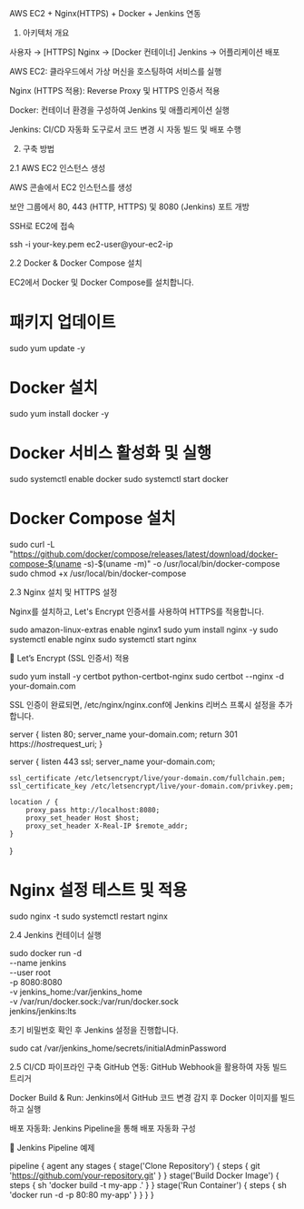 AWS EC2 + Nginx(HTTPS) + Docker + Jenkins 연동
1. 아키텍처 개요

사용자  →  [HTTPS] Nginx  →  [Docker 컨테이너] Jenkins  →  어플리케이션 배포

AWS EC2: 클라우드에서 가상 머신을 호스팅하여 서비스를 실행

Nginx (HTTPS 적용): Reverse Proxy 및 HTTPS 인증서 적용

Docker: 컨테이너 환경을 구성하여 Jenkins 및 애플리케이션 실행

Jenkins: CI/CD 자동화 도구로서 코드 변경 시 자동 빌드 및 배포 수행

2. 구축 방법

2.1 AWS EC2 인스턴스 생성

AWS 콘솔에서 EC2 인스턴스를 생성

보안 그룹에서 80, 443 (HTTP, HTTPS) 및 8080 (Jenkins) 포트 개방

SSH로 EC2에 접속

ssh -i your-key.pem ec2-user@your-ec2-ip

2.2 Docker & Docker Compose 설치

EC2에서 Docker 및 Docker Compose를 설치합니다.

# 패키지 업데이트
sudo yum update -y

# Docker 설치
sudo yum install docker -y

# Docker 서비스 활성화 및 실행
sudo systemctl enable docker
sudo systemctl start docker

# Docker Compose 설치
sudo curl -L "https://github.com/docker/compose/releases/latest/download/docker-compose-$(uname -s)-$(uname -m)" -o /usr/local/bin/docker-compose
sudo chmod +x /usr/local/bin/docker-compose

2.3 Nginx 설치 및 HTTPS 설정

Nginx를 설치하고, Let's Encrypt 인증서를 사용하여 HTTPS를 적용합니다.

sudo amazon-linux-extras enable nginx1
sudo yum install nginx -y
sudo systemctl enable nginx
sudo systemctl start nginx

🔹 Let’s Encrypt (SSL 인증서) 적용

sudo yum install -y certbot python-certbot-nginx
sudo certbot --nginx -d your-domain.com

SSL 인증이 완료되면, /etc/nginx/nginx.conf에 Jenkins 리버스 프록시 설정을 추가합니다.

server {
    listen 80;
    server_name your-domain.com;
    return 301 https://$host$request_uri;
}

server {
    listen 443 ssl;
    server_name your-domain.com;

    ssl_certificate /etc/letsencrypt/live/your-domain.com/fullchain.pem;
    ssl_certificate_key /etc/letsencrypt/live/your-domain.com/privkey.pem;

    location / {
        proxy_pass http://localhost:8080;
        proxy_set_header Host $host;
        proxy_set_header X-Real-IP $remote_addr;
    }
}

# Nginx 설정 테스트 및 적용
sudo nginx -t
sudo systemctl restart nginx

2.4 Jenkins 컨테이너 실행

sudo docker run -d \
  --name jenkins \
  --user root \
  -p 8080:8080 \
  -v jenkins_home:/var/jenkins_home \
  -v /var/run/docker.sock:/var/run/docker.sock \
  jenkins/jenkins:lts

초기 비밀번호 확인 후 Jenkins 설정을 진행합니다.

sudo cat /var/jenkins_home/secrets/initialAdminPassword

2.5 CI/CD 파이프라인 구축
GitHub 연동: GitHub Webhook을 활용하여 자동 빌드 트리거

Docker Build & Run: Jenkins에서 GitHub 코드 변경 감지 후 Docker 이미지를 빌드하고 실행

배포 자동화: Jenkins Pipeline을 통해 배포 자동화 구성

🔹 Jenkins Pipeline 예제

pipeline {
    agent any
    stages {
        stage('Clone Repository') {
            steps {
                git 'https://github.com/your-repository.git'
            }
        }
        stage('Build Docker Image') {
            steps {
                sh 'docker build -t my-app .'
            }
        }
        stage('Run Container') {
            steps {
                sh 'docker run -d -p 80:80 my-app'
            }
        }
    }
}


